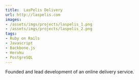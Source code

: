 ```yaml
---
title:  LasPelis Delivery
url: http://laspelis.com
images:
- /assets/imgs/projects/laspelis_1.png
- /assets/imgs/projects/laspelis_2.png
tags:
- Ruby on Rails
- Javascript
- Backbone.js
- Heroku
- PostgreSQL
---
```


Founded and lead development of an online delivery service.
